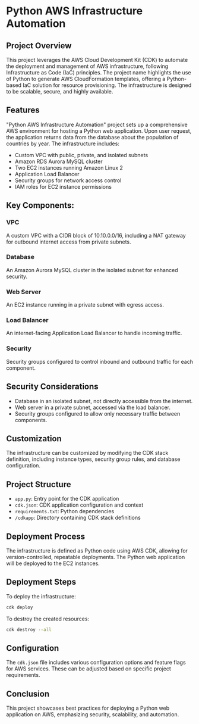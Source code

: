# Python AWS Infrastructure Automation

## Project Overview

This project leverages the AWS Cloud Development Kit (CDK) to automate the deployment and management of AWS infrastructure, following Infrastructure as Code (IaC) principles. The project name highlights the use of Python to generate AWS CloudFormation templates, offering a Python-based IaC solution for resource provisioning. The infrastructure is designed to be scalable, secure, and highly available.

## Features

"Python AWS Infrastructure Automation" project sets up a comprehensive AWS environment for hosting a Python web application. Upon user request, the application returns data from the database about the population of countries by year. The infrastructure includes:

- Custom VPC with public, private, and isolated subnets
- Amazon RDS Aurora MySQL cluster
- Two EC2 instances running Amazon Linux 2
- Application Load Balancer
- Security groups for network access control
- IAM roles for EC2 instance permissions

## Key Components:

### VPC

A custom VPC with a CIDR block of 10.10.0.0/16, including a NAT gateway for outbound internet access from private subnets.

### Database

An Amazon Aurora MySQL cluster in the isolated subnet for enhanced security.

### Web Server

An EC2 instance running in a private subnet with egress access.

### Load Balancer

An internet-facing Application Load Balancer to handle incoming traffic.

### Security

Security groups configured to control inbound and outbound traffic for each component.

## Security Considerations

- Database in an isolated subnet, not directly accessible from the internet.
- Web server in a private subnet, accessed via the load balancer.
- Security groups configured to allow only necessary traffic between components.

## Customization

The infrastructure can be customized by modifying the CDK stack definition, including instance types, security group rules, and database configuration.

## Project Structure

- `app.py`: Entry point for the CDK application
- `cdk.json`: CDK application configuration and context
- `requirements.txt`: Python dependencies
- `/cdkapp`: Directory containing CDK stack definitions

## Deployment Process

The infrastructure is defined as Python code using AWS CDK, allowing for version-controlled, repeatable deployments. The Python web application will be deployed to the EC2 instances.

## Deployment Steps

To deploy the infrastructure:

```sh
cdk deploy
```

To destroy the created resources:

```sh
cdk destroy --all
```

## Configuration

The `cdk.json` file includes various configuration options and feature flags for AWS services. These can be adjusted based on specific project requirements.

## Conclusion

This project showcases best practices for deploying a Python web application on AWS, emphasizing security, scalability, and automation.
